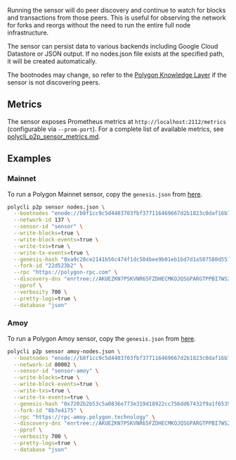 Running the sensor will do peer discovery and continue to watch for blocks and
transactions from those peers. This is useful for observing the network for
forks and reorgs without the need to run the entire full node infrastructure.

The sensor can persist data to various backends including Google Cloud Datastore
or JSON output. If no nodes.json file exists at the specified path, it will be
created automatically.

The bootnodes may change, so refer to the [Polygon Knowledge Layer][bootnodes]
if the sensor is not discovering peers.

## Metrics

The sensor exposes Prometheus metrics at `http://localhost:2112/metrics`
(configurable via `--prom-port`). For a complete list of available metrics, see
[polycli_p2p_sensor_metrics.md](polycli_p2p_sensor_metrics.md).

## Examples

### Mainnet

To run a Polygon Mainnet sensor, copy the `genesis.json` from [here][mainnet-genesis].

```bash
polycli p2p sensor nodes.json \
  --bootnodes "enode://b8f1cc9c5d4403703fbf377116469667d2b1823c0daf16b7250aa576bacf399e42c3930ccfcb02c5df6879565a2b8931335565f0e8d3f8e72385ecf4a4bf160a@3.36.224.80:30303,enode://8729e0c825f3d9cad382555f3e46dcff21af323e89025a0e6312df541f4a9e73abfa562d64906f5e59c51fe6f0501b3e61b07979606c56329c020ed739910759@54.194.245.5:30303" \
  --network-id 137 \
  --sensor-id "sensor" \
  --write-blocks=true \
  --write-block-events=true \
  --write-txs=true \
  --write-tx-events=true \
  --genesis-hash "0xa9c28ce2141b56c474f1dc504bee9b01eb1bd7d1a507580d5519d4437a97de1b" \
  --fork-id "22d523b2" \
  --rpc "https://polygon-rpc.com" \
  --discovery-dns "enrtree://AKUEZKN7PSKVNR65FZDHECMKOJQSGPARGTPPBI7WS2VUL4EGR6XPC@pos.polygon-peers.io" \
  --pprof \
  --verbosity 700 \
  --pretty-logs=true \
  --database "json"
```

### Amoy

To run a Polygon Amoy sensor, copy the `genesis.json` from [here][amoy-genesis].

```bash
polycli p2p sensor amoy-nodes.json \
  --bootnodes "enode://b8f1cc9c5d4403703fbf377116469667d2b1823c0daf16b7250aa576bacf399e42c3930ccfcb02c5df6879565a2b8931335565f0e8d3f8e72385ecf4a4bf160a@3.36.224.80:30303,enode://8729e0c825f3d9cad382555f3e46dcff21af323e89025a0e6312df541f4a9e73abfa562d64906f5e59c51fe6f0501b3e61b07979606c56329c020ed739910759@54.194.245.5:30303" \
  --network-id 80002 \
  --sensor-id "sensor-amoy" \
  --write-blocks=true \
  --write-block-events=true \
  --write-txs=true \
  --write-tx-events=true \
  --genesis-hash "0x7202b2b53c5a0836e773e319d18922cc756dd67432f9a1f65352b61f4406c697" \
  --fork-id "8b7e4175" \
  --rpc "https://rpc-amoy.polygon.technology" \
  --discovery-dns "enrtree://AKUEZKN7PSKVNR65FZDHECMKOJQSGPARGTPPBI7WS2VUL4EGR6XPC@amoy.polygon-peers.io" \
  --pprof \
  --verbosity 700 \
  --pretty-logs=true \
  --database "json"
```

[mainnet-genesis]: https://github.com/0xPolygon/bor/blob/master/builder/files/genesis-mainnet-v1.json
[amoy-genesis]: https://github.com/0xPolygon/bor/blob/master/builder/files/genesis-amoy.json
[bootnodes]: https://docs.polygon.technology/pos/reference/seed-and-bootnodes/
